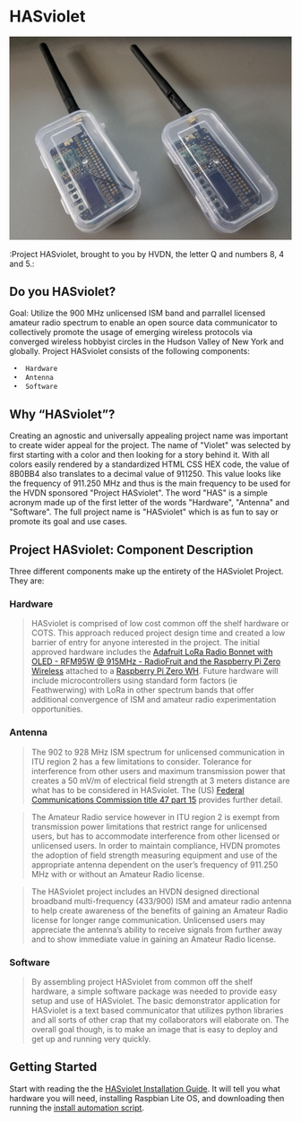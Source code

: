 # HASviolet


![alt-test](https://github.com/hudsonvalleydigitalnetwork/hasviolet/raw/master/hardware/hasviolet-hw.png)

:Project HASviolet, brought to you by HVDN, the letter Q and numbers 8, 4 and 5.: 

## Do you HASviolet?

Goal: Utilize the 900 MHz unlicensed ISM band and parrallel licensed amateur radio spectrum to enable an open source data communicator to collectively promote the usage of emerging wireless protocols via converged wireless hobbyist circles in the Hudson Valley of New York and globally. Project HASviolet consists of the following components:

     •	Hardware
     •	Antenna
     •	Software
     
## Why “HASviolet”?

Creating an agnostic and universally appealing project name was important to create wider appeal for the project. The name of "Violet" was selected by first starting with a color and then looking for a story behind it. With all colors easily rendered by a standardized HTML CSS HEX code, the value of 8B0BB4 also translates to a decimal value of 911250. This value looks like the frequency of 911.250 MHz and thus is the main frequency to be used for the HVDN sponsored "Project HASviolet".  The word "HAS" is a simple acronym made up of the first letter of the words "Hardware", "Antenna" and "Software". The full project name is "HASviolet" which is as fun to say or promote its goal and use cases.

## Project HASviolet: Component Description

Three different components make up the entirety of the HASviolet Project. They are: 

### Hardware 
> HASviolet is comprised of low cost common off the shelf hardware or COTS. This approach reduced project design time and created a low barrier of entry for anyone interested in the project. The initial approved hardware includes the [Adafruit LoRa Radio Bonnet with OLED - RFM95W @ 915MHz - RadioFruit and the Raspberry Pi Zero Wireless](https://www.adafruit.com/product/4074) attached to a [Raspberry Pi Zero WH](https://www.adafruit.com/product/3708). Future hardware will include microcontrollers using standard form factors (ie Feathwerwing) with LoRa in other spectrum bands that offer additional convergence of ISM and amateur radio experimentation opportunities.

### Antenna
> The 902 to 928 MHz ISM spectrum for unlicensed communication in ITU region 2 has a few limitations to consider. Tolerance for interference from other users and maximum transmission power that creates a 50 mV/m of electrical field strength at 3 meters distance are what has to be considered in HASviolet. The (US) [Federal Communications Commission title 47 part 15](https://www.fcc.gov/wireless/bureau-divisions/technologies-systems-and-innovation-division/rules-regulations-title-47) provides further detail. 

> The Amateur Radio service however in ITU region 2 is exempt from transmission power limitations that restrict range for unlicensed users, but has to accommodate interference from other licensed or unlicensed users. In order to maintain compliance, HVDN promotes the adoption of field strength measuring equipment and use of the appropriate antenna dependent on the user’s frequency of 911.250 MHz with or without an Amateur Radio license.

> The HASviolet project includes an HVDN designed directional broadband multi-frequency (433/900) ISM and amateur radio antenna to help create awareness of the benefits of gaining an Amateur Radio license for longer range communication. Unlicensed users may appreciate the antenna’s ability to receive signals from further away and to show immediate value in gaining an Amateur Radio license.

### Software 
> By assembling project HASviolet from common off the shelf hardware, a simple software package was needed to provide easy setup and use of HASviolet.  The basic demonstrator application for HASviolet is a text based communicator that utilizes python libraries and all sorts of other crap that my collaborators will elaborate on. The overall goal though, is to make an image that is easy to deploy and get up and running very quickly.

## Getting Started

Start with reading the the [HASviolet Installation Guide](https://github.com/hudsonvalleydigitalnetwork/hasviolet/blob/master/HASviolet_Installation_Guide_v1.pdf). It will tell you what hardware you will need, installing Raspbian Lite OS, and downloading then running the [install automation script](https://github.com/hudsonvalleydigitalnetwork/hasviolet/blob/master/HASviolet_install.sh).

